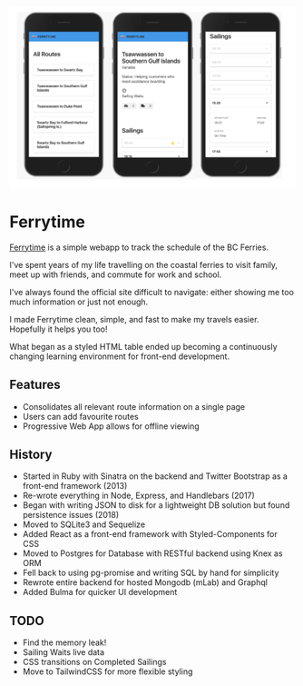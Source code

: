 ![Ferrytime app on a phone](https://github.com/deansallinen/deansallinen.ca/blob/master/src/img/ferrytime/three.png)

# Ferrytime

[Ferrytime](https://ferryti.me) is a simple webapp to track the schedule of the BC Ferries. 

I've spent years of my life travelling on the coastal ferries to visit family, meet up with friends, and commute for work and school. 

I've always found the official site difficult to navigate: either showing me too much information or just not enough. 

I made Ferrytime clean, simple, and fast to make my travels easier. Hopefully it helps you too!

What began as a styled HTML table ended up becoming a continuously changing learning environment for front-end development.

## Features
- Consolidates all relevant route information on a single page
- Users can add favourite routes 
- Progressive Web App allows for offline viewing

## History
- Started in Ruby with Sinatra on the backend and Twitter Bootstrap as a front-end framework (2013)
- Re-wrote everything in Node, Express, and Handlebars (2017)
- Began with writing JSON to disk for a lightweight DB solution but found persistence issues (2018)
- Moved to SQLite3 and Sequelize
- Added React as a front-end framework with Styled-Components for CSS
- Moved to Postgres for Database with RESTful backend using Knex as ORM
- Fell back to using pg-promise and writing SQL by hand for simplicity
- Rewrote entire backend for hosted Mongodb (mLab) and Graphql
- Added Bulma for quicker UI development

## TODO
- Find the memory leak!
- Sailing Waits live data
- CSS transitions on Completed Sailings
- Move to TailwindCSS for more flexible styling
